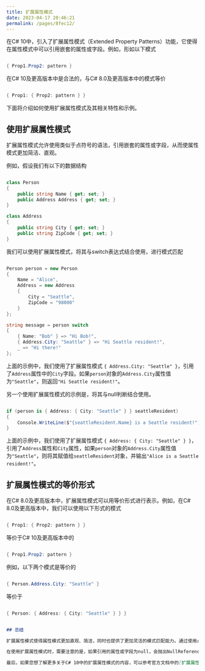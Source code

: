 ```yaml
---
title: 扩展属性模式
date: 2023-04-17 20:46:21
permalink: /pages/8fec12/
---
```


在C# 10中，引入了扩展属性模式（Extended Property Patterns）功能，它使得在属性模式中可以引用嵌套的属性或字段。例如，形如以下模式

```csharp

{ Prop1.Prop2: pattern }
```



在C# 10及更高版本中是合法的，与C# 8.0及更高版本中的模式等价

```csharp

{ Prop1: { Prop2: pattern } }
```



下面将介绍如何使用扩展属性模式及其相关特性和示例。
## 使用扩展属性模式

扩展属性模式允许使用类似于点符号的语法，引用嵌套的属性或字段，从而使属性模式更加简洁、直观。

例如，假设我们有以下的数据结构

```csharp

class Person
{
    public string Name { get; set; }
    public Address Address { get; set; }
}

class Address
{
    public string City { get; set; }
    public string ZipCode { get; set; }
}
```



我们可以使用扩展属性模式，将其与switch表达式结合使用，进行模式匹配

```csharp

Person person = new Person
{
    Name = "Alice",
    Address = new Address
    {
        City = "Seattle",
        ZipCode = "98000"
    }
};

string message = person switch
{
    { Name: "Bob" } => "Hi Bob!",
    { Address.City: "Seattle" } => "Hi Seattle resident!",
    _ => "Hi there!"
};
```



上面的示例中，我们使用了扩展属性模式 `{ Address.City: "Seattle" }`，引用了`Address`属性中的`City`字段。如果`person`对象的`Address.City`属性值为`"Seattle"`，则返回`"Hi Seattle resident!"`。

另一个使用扩展属性模式的示例是，将其与null判断结合使用。

```csharp

if (person is { Address: { City: "Seattle" } } seattleResident)
{
    Console.WriteLine($"{seattleResident.Name} is a Seattle resident!");
}
```



上面的示例中，我们使用了扩展属性模式 `{ Address: { City: "Seattle" } }`，引用了`Address`属性和`City`属性，如果`person`对象的`Address.City`属性值为`"Seattle"`，则将其赋值给`seattleResident`对象，并输出`"Alice is a Seattle resident!"`。
## 扩展属性模式的等价形式

在C# 8.0及更高版本中，扩展属性模式可以用等价形式进行表示。例如，在C# 8.0及更高版本中，我们可以使用以下形式的模式

```csharp

{ Prop1: { Prop2: pattern } }
```



等价于C# 10及更高版本中的

```csharp

{ Prop1.Prop2: pattern }
```



例如，以下两个模式是等价的

```csharp

{ Person.Address.City: "Seattle" }
```



等价于

```csharp

{ Person: { Address: { City: "Seattle" } } }
```



```markdown

## 总结

扩展属性模式使得属性模式更加直观、简洁，同时也提供了更加灵活的模式匹配能力。通过使用点符号的语法，我们可以轻松地引用嵌套的属性或字段，从而避免了手动嵌套多个模式的麻烦。

在使用扩展属性模式时，需要注意的是，如果引用的属性或字段为null，会抛出NullReferenceException异常。因此，需要在使用之前进行null判断，以确保代码的正确性。

最后，如果您想了解更多关于C# 10中的扩展属性模式的内容，可以参考官方文档中的[扩展属性模式功能提案](https://github.com/dotnet/csharplang/blob/main/proposals/extended-property-patterns.md)和[属性模式](https://docs.microsoft.com/en-us/dotnet/csharp/language-reference/keywords/switch#property-pattern)章节。
```
